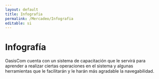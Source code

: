 ```yaml
---
layout: default
title: Infografia
permalink: /Mercadeo/Infografia
editable: si
---
```


# Infografía


OasisCom cuenta con un sistema de capacitación que le servirá para aprender a realizar ciertas operaciones en el sistema y algunas herramientas que le facilitarán y le harán más agradable la navegabilidad.

